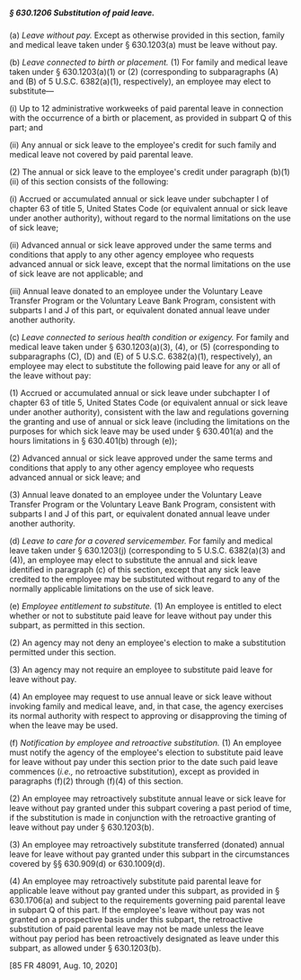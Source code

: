 ##### § 630.1206 Substitution of paid leave. #####

(a) *Leave without pay.* Except as otherwise provided in this section, family and medical leave taken under § 630.1203(a) must be leave without pay.

(b) *Leave connected to birth or placement.* (1) For family and medical leave taken under § 630.1203(a)(1) or (2) (corresponding to subparagraphs (A) and (B) of 5 U.S.C. 6382(a)(1), respectively), an employee may elect to substitute—

(i) Up to 12 administrative workweeks of paid parental leave in connection with the occurrence of a birth or placement, as provided in subpart Q of this part; and

(ii) Any annual or sick leave to the employee's credit for such family and medical leave not covered by paid parental leave.

(2) The annual or sick leave to the employee's credit under paragraph (b)(1)(ii) of this section consists of the following:

(i) Accrued or accumulated annual or sick leave under subchapter I of chapter 63 of title 5, United States Code (or equivalent annual or sick leave under another authority), without regard to the normal limitations on the use of sick leave;

(ii) Advanced annual or sick leave approved under the same terms and conditions that apply to any other agency employee who requests advanced annual or sick leave, except that the normal limitations on the use of sick leave are not applicable; and

(iii) Annual leave donated to an employee under the Voluntary Leave Transfer Program or the Voluntary Leave Bank Program, consistent with subparts I and J of this part, or equivalent donated annual leave under another authority.

(c) *Leave connected to serious health condition or exigency.* For family and medical leave taken under § 630.1203(a)(3), (4), or (5) (corresponding to subparagraphs (C), (D) and (E) of 5 U.S.C. 6382(a)(1), respectively), an employee may elect to substitute the following paid leave for any or all of the leave without pay:

(1) Accrued or accumulated annual or sick leave under subchapter I of chapter 63 of title 5, United States Code (or equivalent annual or sick leave under another authority), consistent with the law and regulations governing the granting and use of annual or sick leave (including the limitations on the purposes for which sick leave may be used under § 630.401(a) and the hours limitations in § 630.401(b) through (e));

(2) Advanced annual or sick leave approved under the same terms and conditions that apply to any other agency employee who requests advanced annual or sick leave; and

(3) Annual leave donated to an employee under the Voluntary Leave Transfer Program or the Voluntary Leave Bank Program, consistent with subparts I and J of this part, or equivalent donated annual leave under another authority.

(d) *Leave to care for a covered servicemember.* For family and medical leave taken under § 630.1203(j) (corresponding to 5 U.S.C. 6382(a)(3) and (4)), an employee may elect to substitute the annual and sick leave identified in paragraph (c) of this section, except that any sick leave credited to the employee may be substituted without regard to any of the normally applicable limitations on the use of sick leave.

(e) *Employee entitlement to substitute.* (1) An employee is entitled to elect whether or not to substitute paid leave for leave without pay under this subpart, as permitted in this section.

(2) An agency may not deny an employee's election to make a substitution permitted under this section.

(3) An agency may not require an employee to substitute paid leave for leave without pay.

(4) An employee may request to use annual leave or sick leave without invoking family and medical leave, and, in that case, the agency exercises its normal authority with respect to approving or disapproving the timing of when the leave may be used.

(f) *Notification by employee and retroactive substitution.* (1) An employee must notify the agency of the employee's election to substitute paid leave for leave without pay under this section prior to the date such paid leave commences (*i.e.,* no retroactive substitution), except as provided in paragraphs (f)(2) through (f)(4) of this section.

(2) An employee may retroactively substitute annual leave or sick leave for leave without pay granted under this subpart covering a past period of time, if the substitution is made in conjunction with the retroactive granting of leave without pay under § 630.1203(b).

(3) An employee may retroactively substitute transferred (donated) annual leave for leave without pay granted under this subpart in the circumstances covered by §§ 630.909(d) or 630.1009(d).

(4) An employee may retroactively substitute paid parental leave for applicable leave without pay granted under this subpart, as provided in § 630.1706(a) and subject to the requirements governing paid parental leave in subpart Q of this part. If the employee's leave without pay was not granted on a prospective basis under this subpart, the retroactive substitution of paid parental leave may not be made unless the leave without pay period has been retroactively designated as leave under this subpart, as allowed under § 630.1203(b).

[85 FR 48091, Aug. 10, 2020]